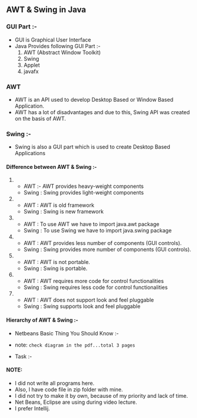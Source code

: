 
## AWT & Swing in Java

### GUI Part :-
- GUI is Graphical User Interface
- Java Provides following GUI Part :-
  1. AWT (Abstract Window Toolkit)
  2. Swing
  3. Applet
  4. javafx
     
### AWT
- AWT is an API used to develop Desktop Based or Window Based Application.
- AWT has a lot of disadvantages and due to this, Swing API was created on the basis of AWT.

### Swing :-
- Swing is also a GUI part which is used to create Desktop Based Applications

#### Difference between AWT & Swing :-
1. 
    - AWT :- AWT provides heavy-weight components
    - Swing : Swing provides light-weight components


2. 
    - AWT : AWT is old framework
    - Swing : Swing is new framework


3. 
    - AWT : To use AWT we have to import java.awt package
    - Swing : To use Swing we have to import java.swing package


4. 
    - AWT : AWT provides less number of components (GUI controls).
    - Swing : Swing provides more number of components (GUI controls).


5. 
    - AWT : AWT is not portable.
    - Swing : Swing is portable.


6. 
    - AWT : AWT requires more code for control functionalities
    - Swing : Swing requires less code for control functionalities


7. 
    - AWT : AWT does not support look and feel pluggable
    - Swing : Swing supports look and feel pluggable
   
#### Hierarchy of AWT & Swing :-
    
- Netbeans Basic Thing You Should Know :-
   
- note: `check diagram in the pdf...total 3 pages`



-   Task :-
   

#### NOTE:
- I did not write all programs here.
- Also, I have code file in zip folder with mine. 
- I did not try to make it by own, because of my priority and lack of time.
- Net Beans, Eclipse are using during video lecture.
- I prefer Intellij.